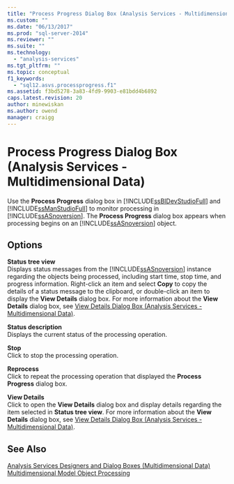 ```yaml
---
title: "Process Progress Dialog Box (Analysis Services - Multidimensional Data) | Microsoft Docs"
ms.custom: ""
ms.date: "06/13/2017"
ms.prod: "sql-server-2014"
ms.reviewer: ""
ms.suite: ""
ms.technology: 
  - "analysis-services"
ms.tgt_pltfrm: ""
ms.topic: conceptual
f1_keywords: 
  - "sql12.asvs.processprogress.f1"
ms.assetid: f3bd5278-3a83-4fd9-9903-e81bdd4b6892
caps.latest.revision: 20
author: minewiskan
ms.author: owend
manager: craigg
---
```

# Process Progress Dialog Box (Analysis Services - Multidimensional Data)
  Use the **Process Progress** dialog box in [!INCLUDE[ssBIDevStudioFull](../includes/ssbidevstudiofull-md.md)] and [!INCLUDE[ssManStudioFull](../includes/ssmanstudiofull-md.md)] to monitor processing in [!INCLUDE[ssASnoversion](../includes/ssasnoversion-md.md)]. The **Process Progress** dialog box appears when processing begins on an [!INCLUDE[ssASnoversion](../includes/ssasnoversion-md.md)] object.  
  
## Options  
 **Status tree view**  
 Displays status messages from the [!INCLUDE[ssASnoversion](../includes/ssasnoversion-md.md)] instance regarding the objects being processed, including start time, stop time, and progress information. Right-click an item and select **Copy** to copy the details of a status message to the clipboard, or double-click an item to display the **View Details** dialog box. For more information about the **View Details** dialog box, see [View Details Dialog Box &#40;Analysis Services - Multidimensional Data&#41;](view-details-dialog-box-analysis-services-multidimensional-data.md).  
  
 **Status description**  
 Displays the current status of the processing operation.  
  
 **Stop**  
 Click to stop the processing operation.  
  
 **Reprocess**  
 Click to repeat the processing operation that displayed the **Process Progress** dialog box.  
  
 **View Details**  
 Click to open the **View Details** dialog box and display details regarding the item selected in **Status tree view**. For more information about the **View Details** dialog box, see [View Details Dialog Box &#40;Analysis Services - Multidimensional Data&#41;](view-details-dialog-box-analysis-services-multidimensional-data.md).  
  
## See Also  
 [Analysis Services Designers and Dialog Boxes &#40;Multidimensional Data&#41;](analysis-services-designers-and-dialog-boxes-multidimensional-data.md)   
 [Multidimensional Model Object Processing](multidimensional-models/processing-a-multidimensional-model-analysis-services.md)  
  
  
